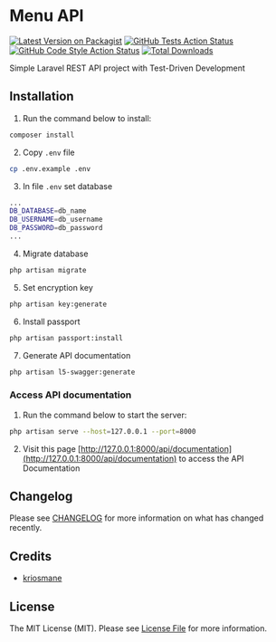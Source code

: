 
# Menu API


[![Latest Version on Packagist](https://img.shields.io/packagist/v/:vendor_slug/:package_slug.svg?style=flat-square)](https://packagist.org/packages/:vendor_slug/:package_slug)
[![GitHub Tests Action Status](https://img.shields.io/github/workflow/status/:vendor_slug/:package_slug/run-tests?label=tests)](https://github.com/:vendor_slug/:package_slug/actions?query=workflow%3Arun-tests+branch%3Amain)
[![GitHub Code Style Action Status](https://img.shields.io/github/workflow/status/:vendor_slug/:package_slug/Check%20&%20fix%20styling?label=code%20style)](https://github.com/:vendor_slug/:package_slug/actions?query=workflow%3A"Check+%26+fix+styling"+branch%3Amain)
[![Total Downloads](https://img.shields.io/packagist/dt/:vendor_slug/:package_slug.svg?style=flat-square)](https://packagist.org/packages/:vendor_slug/:package_slug)

Simple Laravel REST API project with Test-Driven Development


## Installation


1. Run the command below to install:

```bash
composer install
```

2. Copy `.env` file

```bash
cp .env.example .env
```

3. In file `.env` set database

```bash
...
DB_DATABASE=db_name
DB_USERNAME=db_username
DB_PASSWORD=db_password
...
```

4. Migrate database

```bash
php artisan migrate
```

5. Set encryption key

```bash
php artisan key:generate
```

6. Install passport

```bash
php artisan passport:install
```

7. Generate API documentation

```bash
php artisan l5-swagger:generate
```

### Access API documentation

1. Run the command below to start the server:

```bash
php artisan serve --host=127.0.0.1 --port=8000
```

2. Visit this page [http://127.0.0.1:8000/api/documentation](http://127.0.0.1:8000/api/documentation) to access the API Documentation


## Changelog

Please see [CHANGELOG](CHANGELOG.md) for more information on what has changed recently.


## Credits

- [kriosmane](https://github.com/kriosmane)

## License

The MIT License (MIT). Please see [License File](LICENSE.md) for more information.